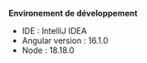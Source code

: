 **Environement de développement**

- IDE : IntelliJ IDEA
- Angular version : 16.1.0
- Node : 18.18.0
